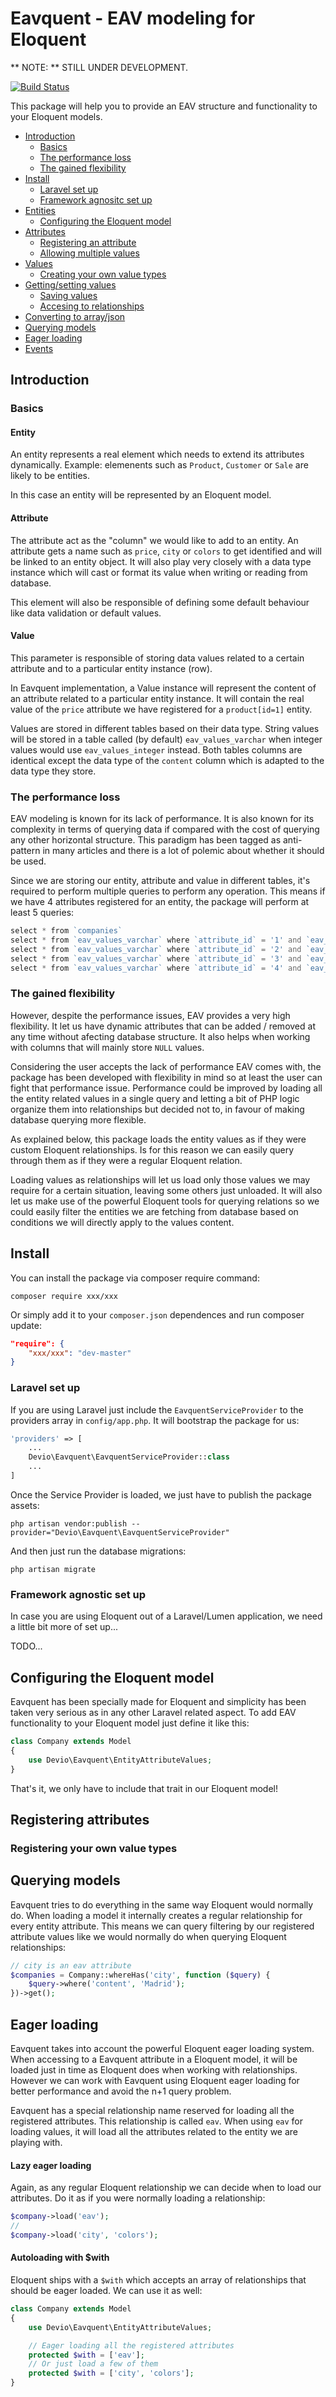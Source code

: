 Eavquent - EAV modeling for Eloquent
======================================

** NOTE: ** STILL UNDER DEVELOPMENT.

[![Build Status](https://travis-ci.org/IsraelOrtuno/Eavquent.svg?branch=master)](https://travis-ci.org/IsraelOrtuno/Eavquent)

This package will help you to provide an EAV structure and functionality to your Eloquent models.

- [Introduction](#introduction)
  - [Basics](#basics)
  - [The performance loss](#performance)
  - [The gained flexibility](#flexibility)
- [Install](#install)
  - [Laravel set up](#laravel-setup)
  - [Framework agnositc set up](#framework-agnostic)
- [Entities](#entities)
  - [Configuring the Eloquent model](#configuring-eloquent)
- [Attributes](#attributes)
  - [Registering an attribute](#registering-attribute)
  - [Allowing multiple values](#attribute-collections)
- [Values](#values)
  - [Creating your own value types](#creating-value-types)
- [Getting/setting values](#getting-setting-values)
  - [Saving values](#saving-values)
  - [Accesing to relationships](#underlaying-relations)
- [Converting to array/json](#converting-array)
- [Querying models](#querying-models)
- [Eager loading](#eager-loading)
- [Events](#events)

<a name="introduction"></a>
## Introduction

<a name="basics"></a>
### Basics

#### Entity

An entity represents a real element which needs to extend its attributes dynamically. Example: elemenents such as `Product`, `Customer` or `Sale` are likely to be entities.

In this case an entity will be represented by an Eloquent model.

#### Attribute

The attribute act as the "column" we would like to add to an entity. An attribute gets a name such as `price`, `city` or `colors` to get identified and will be linked to an entity object. It will also play very closely with a data type instance which will cast or format its value when writing or reading from database.

This element will also be responsible of defining some default behaviour like data validation or default values.

#### Value

This parameter is responsible of storing data values related to a certain attribute and to a particular entity instance (row). 

In Eavquent implementation, a Value instance will represent the content of an attribute related to a particular entity instance. It will contain the real value of the `price` attribute we have registered for a `product[id=1]` entity.

Values are stored in different tables based on their data type. String values will be stored in a table called (by default) `eav_values_varchar` when integer values would use `eav_values_integer` instead. Both tables columns are identical except the data type of the `content` column which is adapted to the data type they store.

<a name="performance"></a>
### The performance loss

EAV modeling is known for its lack of performance. It is also known for its complexity in terms of querying data if compared with the cost of querying any other horizontal structure. This paradigm has been tagged as anti-pattern in many articles and there is a lot of polemic about whether it should be used.

Since we are storing our entity, attribute and value in different tables, it's required to perform multiple queries to perform any operation. This means if we have 4 attributes registered for an entity, the package will perform at least 5 queries:

```php
select * from `companies`
select * from `eav_values_varchar` where `attribute_id` = '1' and `eav_values_varchar`.`entity_id` in ('1', '2', '3', '4', '5') and `eav_values_varchar`.`entity_type` = 'App\Company'
select * from `eav_values_varchar` where `attribute_id` = '2' and `eav_values_varchar`.`entity_id` in ('1', '2', '3', '4', '5') and `eav_values_varchar`.`entity_type` = 'App\Company'
select * from `eav_values_varchar` where `attribute_id` = '3' and `eav_values_varchar`.`entity_id` in ('1', '2', '3', '4', '5') and `eav_values_varchar`.`entity_type` = 'App\Company'
select * from `eav_values_varchar` where `attribute_id` = '4' and `eav_values_varchar`.`entity_id` in ('1', '2', '3', '4', '5') and `eav_values_varchar`.`entity_type` = 'App\Company'
```

### The gained flexibility

However, despite the performance issues, EAV provides a very high flexibility. It let us have dynamic attributes that can be added / removed at any time without afecting database structure. It also helps when working with columns that will mainly store `NULL` values.

Considering the user accepts the lack of performance EAV comes with, the package has been developed with flexibility in mind so at least the user can fight that performance issue. Performance could be improved by loading all the entity related values in a single query and letting a bit of PHP logic organize them into relationships but decided not to, in favour of making database querying more flexible. 

As explained below, this package loads the entity values as if they were custom Eloquent relationships. Is for this reason we can easily query through them as if they were a regular Eloquent relation.

Loading values as relationships will let us load only those values we may require for a certain situation, leaving some others just unloaded. It will also let us make use of the powerful Eloquent tools for querying relations so we could easily filter the entities we are fetching from database based on conditions we will directly apply to the values content.

<a name="install"></a>
## Install

You can install the package via composer require command:

```shell
composer require xxx/xxx
```

Or simply add it to your `composer.json` dependences and run composer update:

```json
"require": {
    "xxx/xxx": "dev-master"
}
```

<a name="laravel-setup"></a>
### Laravel set up

If you are using Laravel just include the `EavquentServiceProvider` to the providers array in `config/app.php`. It will bootstrap the package for us:

```php
'providers' => [
    ...
    Devio\Eavquent\EavquentServiceProvider::class
    ...
]
```

Once the Service Provider is loaded, we just have to publish the package assets:

```shell
php artisan vendor:publish --provider="Devio\Eavquent\EavquentServiceProvider"
```

And then just run the database migrations:

```shell
php artisan migrate
```

<a name="framework-agnostic"></a>
### Framework agnostic set up

In case you are using Eloquent out of a Laravel/Lumen application, we need a little bit more of set up...

TODO...

<a name="configuring-eloquent"></a>
## Configuring the Eloquent model

Eavquent has been specially made for Eloquent and simplicity has been taken very serious as in any other Laravel related aspect. To add EAV functionality to your Eloquent model just define it like this:

```php
class Company extends Model 
{
    use Devio\Eavquent\EntityAttributeValues;
}
```

That's it, we only have to include that trait in our Eloquent model!

<a name="registering-attributes"></a>
## Registering attributes

<a name="creating-value-types"></a>
### Registering your own value types

<a name="querying-models"></a>
## Querying models

Eavquent tries to do everything in the same way Eloquent would normally do. When loading a model it internally creates a regular relationship for every entity attribute. This means we can query filtering by our registered attribute values like we would normally do when querying Eloquent relationships:

```php
// city is an eav attribute
$companies = Company::whereHas('city', function ($query) {
    $query->where('content', 'Madrid');
})->get();
```

<a name="eager-loading"></a>
## Eager loading

Eavquent takes into account the powerful Eloquent eager loading system. When accessing to a Eavquent attribute in a Eloquent model, it will be loaded just in time as Eloquent does when working with relationships. However we can work with Eavquent using Eloquent eager loading for better performance and avoid the n+1 query problem.

Eavquent has a special relationship name reserved for loading all the registered attributes. This relationship is called `eav`. When using `eav` for loading values, it will load all the attributes related to the entity we are playing with.

#### Lazy eager loading

Again, as any regular Eloquent relationship we can decide when to load our attributes. Do it as if you were normally loading a relationship:

```php
$company->load('eav');
//
$company->load('city', 'colors');
```

#### Autoloading with $with

Eloquent ships with a `$with` which accepts an array of relationships that should be eager loaded. We can use it as well:

```php
class Company extends Model
{
    use Devio\Eavquent\EntityAttributeValues;

    // Eager loading all the registered attributes
    protected $with = ['eav']; 
    // Or just load a few of them
    protected $with = ['city', 'colors'];
}
```
